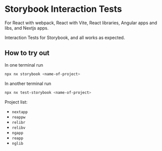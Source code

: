 # Storybook Interaction Tests

For React with webpack, React with Vite, React libraries, Angular apps and libs, and Nextjs apps.

Interaction Tests for Storybook, and all works as expected.

## How to try out

In one terminal run

```bash
npx nx storybook <name-of-project>
```

In another terminal run

```bash
npx nx test-storybook <name-of-project>
```

Project list:

- `nextapp`
- `reappw`
- `relibr`
- `relibv`
- `ngapp`
- `reapp`
- `nglib`
